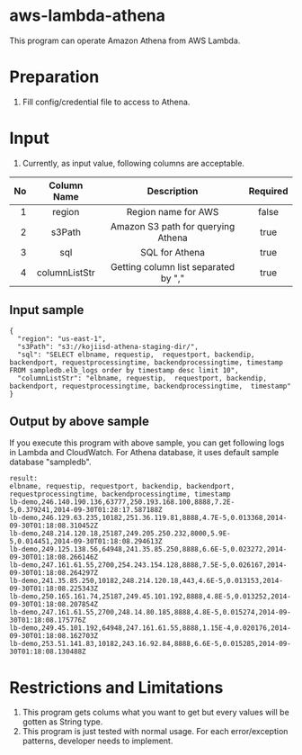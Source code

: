 # aws-lambda-athena

This program can operate Amazon Athena from AWS Lambda.

# Preparation
1. Fill config/credential file to access to Athena.

# Input
1. Currently, as input value, following columns are acceptable.

|No|Column Name|Description|Required|
|-----------:|:------------:|:------------:|:------------:|
|1|region|Region name for AWS|false|
|2|s3Path|Amazon S3 path for querying Athena|true|
|3|sql|SQL for Athena|true|
|4|columnListStr|Getting column list separated by ","|true|

## Input sample

```
{
  "region": "us-east-1",
  "s3Path": "s3://kojiisd-athena-staging-dir/",
  "sql": "SELECT elbname, requestip,  requestport, backendip, backendport, requestprocessingtime, backendprocessingtime, timestamp FROM sampledb.elb_logs order by timestamp desc limit 10",
  "columnListStr": "elbname, requestip,  requestport, backendip, backendport, requestprocessingtime, backendprocessingtime,  timestamp"
}
```

## Output by above sample
If you execute this program with above sample, you can get following logs in Lambda and CloudWatch.
For Athena database, it uses default sample database "sampledb".

```
result:
elbname, requestip, requestport, backendip, backendport, requestprocessingtime, backendprocessingtime, timestamp
lb-demo,246.140.190.136,63777,250.193.168.100,8888,7.2E-5,0.379241,2014-09-30T01:28:17.587188Z
lb-demo,246.129.63.235,10182,251.36.119.81,8888,4.7E-5,0.013368,2014-09-30T01:18:08.310452Z
lb-demo,248.214.120.18,25187,249.205.250.232,8000,5.9E-5,0.014451,2014-09-30T01:18:08.294613Z
lb-demo,249.125.138.56,64948,241.35.85.250,8888,6.6E-5,0.023272,2014-09-30T01:18:08.266146Z
lb-demo,247.161.61.55,2700,254.243.154.128,8888,7.5E-5,0.026167,2014-09-30T01:18:08.264297Z
lb-demo,241.35.85.250,10182,248.214.120.18,443,4.6E-5,0.013153,2014-09-30T01:18:08.225343Z
lb-demo,250.165.161.74,25187,249.45.101.192,8888,4.8E-5,0.013252,2014-09-30T01:18:08.207854Z
lb-demo,247.161.61.55,2700,248.14.80.185,8888,4.8E-5,0.015274,2014-09-30T01:18:08.175776Z
lb-demo,249.45.101.192,64948,247.161.61.55,8888,1.15E-4,0.020176,2014-09-30T01:18:08.162703Z
lb-demo,253.51.141.83,10182,243.16.92.84,8888,6.6E-5,0.015285,2014-09-30T01:18:08.130488Z
```

# Restrictions and Limitations
1. This program gets colums what you want to get but every values will be gotten as String type.
2. This program is just tested with normal usage. For each error/exception patterns, developer needs to implement.
